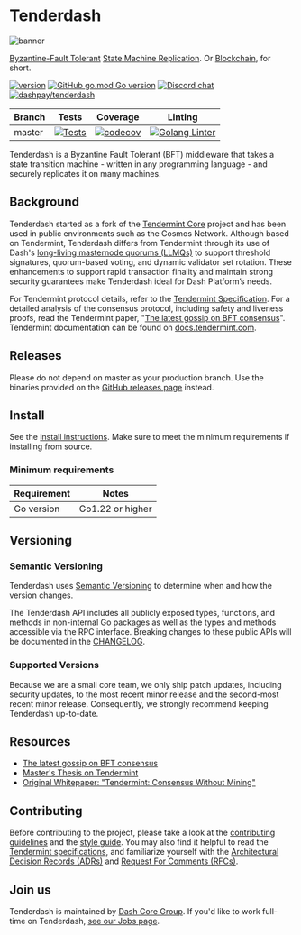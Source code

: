 # Tenderdash

![banner](docs/tendermint-core-image.jpg)

[Byzantine-Fault Tolerant](https://en.wikipedia.org/wiki/Byzantine_fault_tolerance)
[State Machine Replication](https://en.wikipedia.org/wiki/State_machine_replication).
Or [Blockchain](<https://en.wikipedia.org/wiki/Blockchain_(database)>), for short.

[![version](https://img.shields.io/github/tag/dashpay/tenderdash.svg)](https://github.com/dashpay/tenderdash/releases/latest)
[![GitHub go.mod Go version](https://img.shields.io/github/go-mod/go-version/dashpay/tenderdash)](https://github.com/moovweb/gvm)
[![Discord chat](https://img.shields.io/badge/discord-Dev_chat-738adb)](https://chat.dashdevs.org)
[![dashpay/tenderdash](https://tokei.rs/b1/github/dashpay/tenderdash?category=lines)](https://github.com/dashpay/tenderdash)

| Branch | Tests | Coverage | Linting |
|--------|-------|----------|---------|
| master | [![Tests](https://github.com/dashpay/tenderdash/actions/workflows/tests.yml/badge.svg)](https://github.com/dashpay/tenderdash/actions/workflows/tests.yml) | [![codecov](https://codecov.io/gh/dashpay/tenderdash/branch/master/graph/badge.svg)](https://codecov.io/gh/dashpay/tenderdash) | [![Golang Linter](https://github.com/dashpay/tenderdash/actions/workflows/lint.yml/badge.svg)](https://github.com/dashpay/tenderdash/actions/workflows/lint.yml) |

Tenderdash is a Byzantine Fault Tolerant (BFT) middleware that takes a state transition machine -
written in any programming language - and securely replicates it on many machines.

## Background

Tenderdash started as a fork of the [Tendermint Core](https://www.github.com/tendermint/tendermint)
project and has been used in public environments such as the Cosmos Network. Although based on
Tendermint, Tenderdash differs from Tendermint through its use of Dash's [long-living masternode
quorums (LLMQs)](https://github.com/dashpay/dips/blob/master/dip-0006.md) to support threshold
signatures, quorum-based voting, and dynamic validator set rotation. These enhancements to support
rapid transaction finality and maintain strong security guarantees make Tenderdash ideal for Dash
Platform’s needs.

For Tendermint protocol details, refer to the [Tendermint Specification](./spec/README.md). For a
detailed analysis of the consensus protocol, including safety and liveness proofs, read the
Tendermint paper, "[The latest gossip on BFT consensus](https://arxiv.org/abs/1807.04938)".
Tendermint documentation can be found on [docs.tendermint.com](https://docs.tendermint.com/).

## Releases

Please do not depend on master as your production branch. Use the binaries provided on the [GitHub
releases page](https://github.com/dashpay/tenderdash/releases) instead.

## Install

See the [install instructions](./docs/introduction/install.md). Make sure to meet the minimum
requirements if installing from source.

### Minimum requirements

| Requirement | Notes            |
|-------------|------------------|
| Go version  | Go1.22 or higher |

## Versioning

### Semantic Versioning

Tenderdash uses [Semantic Versioning](http://semver.org/) to determine when and how the version
changes.

The Tenderdash API includes all publicly exposed types, functions, and methods in non-internal Go
packages as well as the types and methods accessible via the RPC interface. Breaking changes to
these public APIs will be documented in the [CHANGELOG](./CHANGELOG.md).

### Supported Versions

Because we are a small core team, we only ship patch updates, including security updates, to the
most recent minor release and the second-most recent minor release. Consequently, we strongly
recommend keeping Tenderdash up-to-date.

## Resources

- [The latest gossip on BFT consensus](https://arxiv.org/abs/1807.04938)
- [Master's Thesis on Tendermint](https://atrium.lib.uoguelph.ca/xmlui/handle/10214/9769)
- [Original Whitepaper: "Tendermint: Consensus Without Mining"](https://tendermint.com/static/docs/tendermint.pdf)

## Contributing

Before contributing to the project, please take a look at the [contributing
guidelines](CONTRIBUTING.md) and the [style guide](STYLE_GUIDE.md). You may also find it helpful to
read the [Tendermint specifications](./spec/README.md), and familiarize yourself with the
[Architectural Decision Records (ADRs)](./docs/architecture/README.md) and [Request For Comments
(RFCs)](./docs/rfc/README.md).

## Join us

Tenderdash is maintained by [Dash Core Group](https://www.dash.org/dcg/). If you'd like to work
full-time on Tenderdash, [see our Jobs page](https://www.dash.org/dcg/jobs/).

